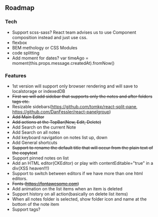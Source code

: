 ## Roadmap

### Tech
- Support scss-sass? React team advises us to use Component composition instead and just use css.
- flexbox
- BEM methology or CSS Modules
- code splitting
- Add moment for dates? var timeAgo = moment(this.props.message.createdAt).fromNow()

### Features
- 1st version will support only browser rendering and will save to localstorage or indexedDB
- ~~First we will add sidebar that supports only the notes and after folders tags etc.~~
- Resizable sidebars(https://github.com/tomkp/react-split-pane, https://github.com/DanFessler/react-panelgroup)
- ~~Add Main Editor~~
- ~~Add actions at the TopBar(New, Edit, Delete)~~
- Add Search on the current Note
- Add Search on all notes
- Add keyboard navigation on notes list up, down
- Add General shortcuts
- ~~Support to rename the default title that will occur from the plain text of the copytext~~
- Support pinned notes on list
- Add an HTML editor(CKEditor) or play with contentEditable="true" in a div(XSS heaven!!!)
- Support to switch between editors if we have more than one html editors.
- ~~Fonts (https://fontawesome.com)~~
- Add animation on the list items when an item is deleted
- Support history on all action(basically on delete list items)
- When all notes folder is selected, show folder icon and name at the bottom of the note item
- Support tags?